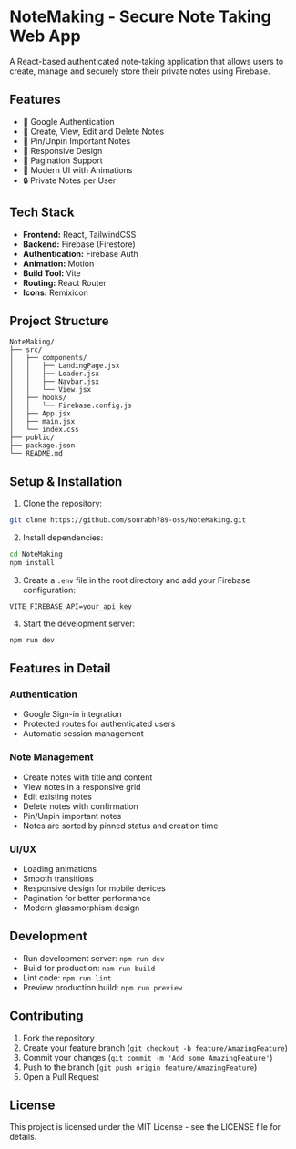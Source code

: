 # NoteMaking - Secure Note Taking Web App

A React-based authenticated note-taking application that allows users to create, manage and securely store their private notes using Firebase.

## Features

- 🔐 Google Authentication
- 📝 Create, View, Edit and Delete Notes
- 📌 Pin/Unpin Important Notes 
- 📱 Responsive Design
- 📄 Pagination Support
- 🎨 Modern UI with Animations
- 🔒 Private Notes per User

## Tech Stack

- **Frontend:** React, TailwindCSS
- **Backend:** Firebase (Firestore)
- **Authentication:** Firebase Auth
- **Animation:** Motion
- **Build Tool:** Vite
- **Routing:** React Router
- **Icons:** Remixicon

## Project Structure

```
NoteMaking/
├── src/
│   ├── components/
│   │   ├── LandingPage.jsx
│   │   ├── Loader.jsx
│   │   ├── Navbar.jsx
│   │   └── View.jsx
│   ├── hooks/
│   │   └── Firebase.config.js
│   ├── App.jsx
│   ├── main.jsx
│   └── index.css
├── public/
├── package.json
└── README.md
```

## Setup & Installation

1. Clone the repository:
```sh
git clone https://github.com/sourabh789-oss/NoteMaking.git
```

2. Install dependencies:
```sh
cd NoteMaking
npm install
```

3. Create a `.env` file in the root directory and add your Firebase configuration:
```
VITE_FIREBASE_API=your_api_key
```

4. Start the development server:
```sh
npm run dev
```

## Features in Detail

### Authentication
- Google Sign-in integration
- Protected routes for authenticated users
- Automatic session management

### Note Management
- Create notes with title and content
- View notes in a responsive grid
- Edit existing notes
- Delete notes with confirmation
- Pin/Unpin important notes
- Notes are sorted by pinned status and creation time

### UI/UX
- Loading animations
- Smooth transitions
- Responsive design for mobile devices
- Pagination for better performance
- Modern glassmorphism design

## Development

- Run development server: `npm run dev`
- Build for production: `npm run build`
- Lint code: `npm run lint`
- Preview production build: `npm run preview`

## Contributing

1. Fork the repository
2. Create your feature branch (`git checkout -b feature/AmazingFeature`)
3. Commit your changes (`git commit -m 'Add some AmazingFeature'`)
4. Push to the branch (`git push origin feature/AmazingFeature`)
5. Open a Pull Request

## License

This project is licensed under the MIT License - see the LICENSE file for details.